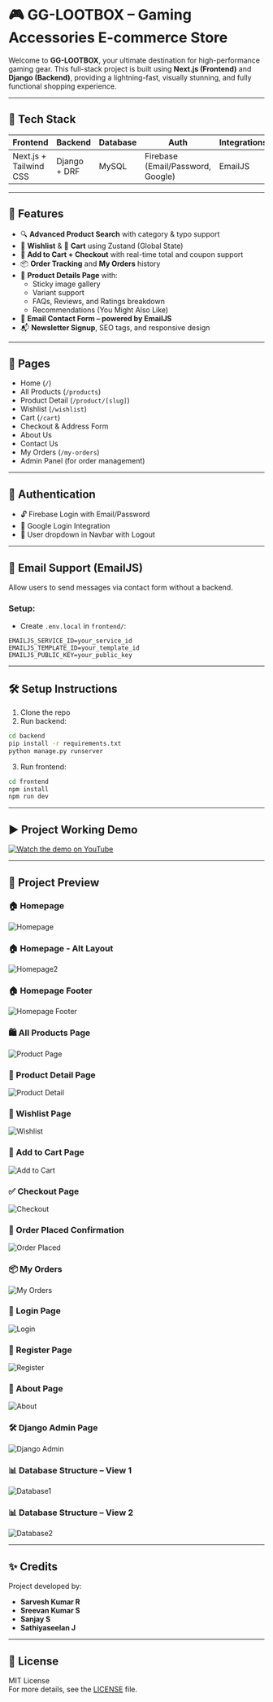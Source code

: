 # 🎮 GG-LOOTBOX – Gaming Accessories E-commerce Store

Welcome to **GG-LOOTBOX**, your ultimate destination for high-performance gaming gear. This full-stack project is built using **Next.js (Frontend)** and **Django (Backend)**, providing a lightning-fast, visually stunning, and fully functional shopping experience.

---

## 🚀 Tech Stack

| Frontend               | Backend       | Database | Auth                             | Integrations         |
|------------------------|---------------|----------|----------------------------------|----------------------|
| Next.js + Tailwind CSS | Django + DRF  | MySQL    | Firebase (Email/Password, Google) | EmailJS              |

---

## 🧩 Features

- 🔍 **Advanced Product Search** with category & typo support  
- 🧡 **Wishlist** & 🛒 **Cart** using Zustand (Global State)  
- 💸 **Add to Cart + Checkout** with real-time total and coupon support  
- 📦 **Order Tracking** and **My Orders** history  
- 🧾 **Product Details Page** with:
  - Sticky image gallery  
  - Variant support  
  - FAQs, Reviews, and Ratings breakdown  
  - Recommendations (You Might Also Like)  
- 📧 **Email Contact Form – powered by EmailJS**  
- 📬 **Newsletter Signup**, SEO tags, and responsive design  

---

## 👥 Pages

- Home (`/`)
- All Products (`/products`)
- Product Detail (`/product/[slug]`)
- Wishlist (`/wishlist`)
- Cart (`/cart`)
- Checkout & Address Form
- About Us
- Contact Us
- My Orders (`/my-orders`)
- Admin Panel (for order management)

---

## 🔐 Authentication

- 🔓 Firebase Login with Email/Password  
- 🔵 Google Login Integration  
- 👤 User dropdown in Navbar with Logout  

---

## 📧 Email Support (EmailJS)

Allow users to send messages via contact form without a backend.

### Setup:
- Create `.env.local` in `frontend/`:

```env
EMAILJS_SERVICE_ID=your_service_id
EMAILJS_TEMPLATE_ID=your_template_id
EMAILJS_PUBLIC_KEY=your_public_key
```

---

## 🛠️ Setup Instructions

1. Clone the repo  
2. Run backend:

```bash
cd backend
pip install -r requirements.txt
python manage.py runserver
```

3. Run frontend:

```bash
cd frontend
npm install
npm run dev
```

---
## ▶️ Project Working Demo  

[![Watch the demo on YouTube](./frontend/public/images/thumbnail.png)](https://youtu.be/essd_1QoMFk)

---

## 📸 Project Preview

### 🏠 Homepage  
![Homepage](./frontend/public/images/homepage.png)

### 🏠 Homepage - Alt Layout  
![Homepage2](./frontend/public/images/homepage2.png)

### 🏠 Homepage Footer  
![Homepage Footer](./frontend/public/images/homepage_footer.png)

### 🛍️ All Products Page  
![Product Page](./frontend/public/images/productpage.png)

### 🔎 Product Detail Page  
![Product Detail](./frontend/public/images/productdetailspage.png)

### 💖 Wishlist Page  
![Wishlist](./frontend/public/images/wishlistpage.png)

### 🛒 Add to Cart Page  
![Add to Cart](./frontend/public/images/addtocartpage.png)

### ✅ Checkout Page  
![Checkout](./frontend/public/images/checkoutpage.png)

### 🎉 Order Placed Confirmation  
![Order Placed](./frontend/public/images/orderplacedpge.png)

### 📦 My Orders  
![My Orders](./frontend/public/images/myorders.png)

### 🔐 Login Page  
![Login](./frontend/public/images/login.png)

### 🧾 Register Page  
![Register](./frontend/public/images/register.png)

### 🧠 About Page  
![About](./frontend/public/images/aboutpage.png)

### 🛠️ Django Admin Page  
![Django Admin](./frontend/public/images/djangopage.png)

### 📊 Database Structure – View 1  
![Database1](./frontend/public/images/database1.png)

### 📊 Database Structure – View 2  
![Database2](./frontend/public/images/database2.png)

---

## ✨ Credits

Project developed by:
- **Sarvesh Kumar R**
- **Sreevan Kumar S**
- **Sanjay S**
- **Sathiyaseelan J**

---

## 📄 License

MIT License  
For more details, see the [LICENSE](LICENSE) file.

